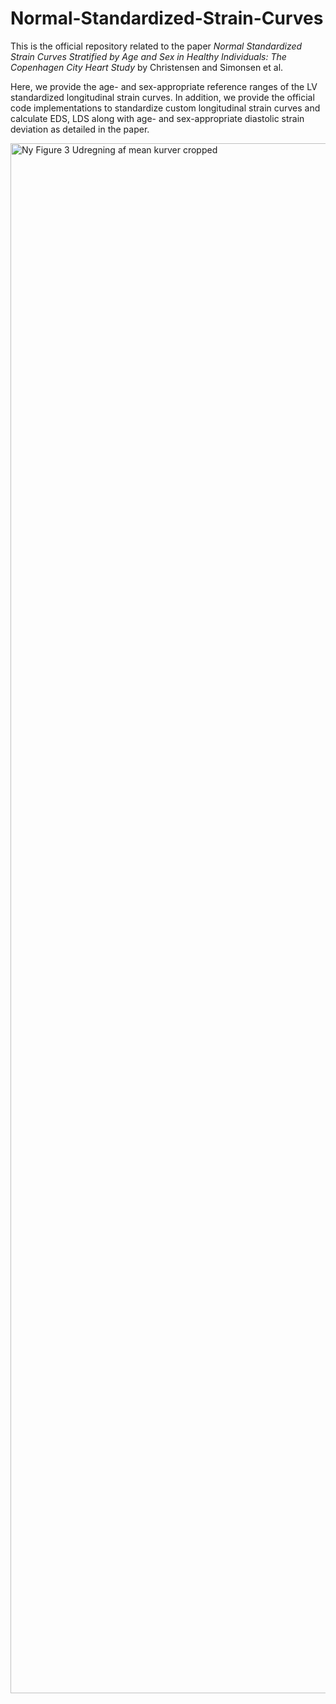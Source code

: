 # Normal-Standardized-Strain-Curves
This is the official repository related to the paper *Normal Standardized Strain Curves Stratified by Age and Sex in Healthy Individuals: The Copenhagen City Heart Study* by Christensen and Simonsen et al. 

Here, we provide the age- and sex-appropriate reference ranges of the LV standardized longitudinal strain curves. In addition, we provide the official code implementations to standardize custom longitudinal strain curves and calculate EDS, LDS along with age- and sex-appropriate diastolic strain deviation as detailed in the paper. 

<img width="3147" height="2480" alt="Ny Figure 3 Udregning af mean kurver cropped" src="https://github.com/user-attachments/assets/edb3237f-2aa3-4fcb-8f87-9155050da0f0" />
